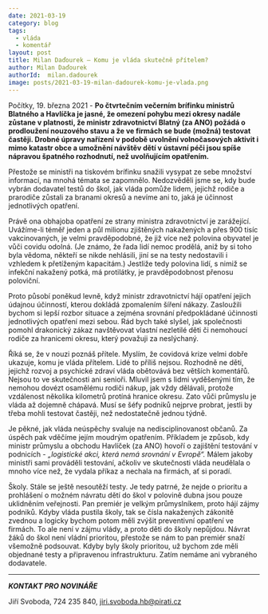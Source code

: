 ```yaml
---
date: 2021-03-19
category: blog
tags:
  - vláda
  - komentář
layout: post
title: Milan Daďourek – Komu je vláda skutečně přítelem?
author: Milan Daďourek
authorId:  milan.dadourek
image: posts/2021-03-19-milan-dadourek-komu-je-vlada.png
---
```


Počítky, 19. března 2021 - **Po čtvrtečním večerním brífinku ministrů Blatného a Havlíčka je jasné, že omezení pohybu mezi okresy nadále zůstane v platnosti, že ministr zdravotnictví Blatný (za ANO) požádá o prodloužení nouzového stavu a že ve firmách se bude (možná) testovat častěji. Drobné úpravy nařízení v podobě uvolnění volnočasových aktivit i mimo katastr obce a umožnění návštěv dětí v ústavní péči jsou spíše nápravou špatného rozhodnutí, než uvolňujícím opatřením.**

Přestože se ministři na tiskovém brífinku snažili vysypat ze sebe množství informací, na mnohá témata se zapomnělo. Nedozvěděli jsme se, kdy bude vybrán dodavatel testů do škol, jak vláda pomůže lidem, jejichž rodiče a prarodiče zůstali za branami okresů a nevíme ani to, jaká je účinnost jednotlivých opatření.

Právě ona obhajoba opatření ze strany ministra zdravotnictví je zarážející. Uvážíme-li téměř jeden a půl milionu zjištěných nakažených a přes 900 tisíc vakcinovaných, je velmi pravděpodobné, že již více než polovina obyvatel je vůči covidu odolná. (Je známo, že řada lidí nemoc prodělá, aniž by si toho byla vědoma, někteří se nikde nehlásili, jiní se na testy nedostavili i vzhledem k přetíženým kapacitám.) Jestliže tedy polovina lidí, s nimiž se infekční nakažený potká, má protilátky, je pravděpodobnost přenosu poloviční. 

Proto působí poněkud levně, když ministr zdravotnictví hájí opatření jejich údajnou účinností, kterou dokládá zpomalením šíření nákazy. Zasloužili bychom si lepší rozbor situace a zejména srovnání předpokládané účinnosti jednotlivých opatření mezi sebou. Rád bych také slyšel, jak společnosti pomohl drakonický zákaz navštěvovat vlastní nezletilé děti či nemohoucí rodiče za hranicemi okresu, který považuji za neslýchaný.

Říká se, že v nouzi poznáš přítele. Myslím, že covidová krize velmi dobře ukazuje, komu je vláda přítelem. Lidé to příliš nejsou. Rozhodně ne děti, jejichž rozvoj a psychické zdraví vláda obětovává bez větších komentářů. Nejsou to ve skutečnosti ani senioři. Mluvil jsem s lidmi vyděšenými tím, že nemohou dovézt osamělému rodiči nákup, jak vždy dělávali, protože vzdálenost několika kilometrů protíná hranice okresu. Zato vůči průmyslu je vláda až dojemně chápavá. Musí se šéfy podniků nejprve probrat, jestli by třeba mohli testovat častěji, než nedostatečně jednou týdně.

Je pěkné, jak vláda neúspěchy svaluje na nedisciplinovanost občanů. Za úspěch pak vděčíme jejím moudrým opatřením. Příkladem je způsob, kdy ministr průmyslu a obchodu Havlíček (za ANO) hovoří o zajištění testování v podnicích - *„logistické akci, která nemá srovnání v Evropě“.* Málem jakoby ministři sami prováděli testování, ačkoliv ve skutečnosti vláda neudělala o mnoho více než, že vydala příkaz a nechala na firmách, ať si poradí.

Školy. Stále se ještě nesoutěží testy. Je tedy patrné, že nejde o prioritu a prohlášení o možném návratu dětí do škol v polovině dubna jsou pouze uklidněním veřejnosti. Pan premiér je velkým průmyslníkem, proto hájí zájmy podniků. Kdyby vláda pustila školy, tak se čísla nakažených zákonitě zvednou a logicky bychom potom měli zvýšit preventivní opatření ve firmách. To ale není v zájmu vlády, a proto děti do školy nepůjdou. Návrat žáků do škol není vládní prioritou, přestože se nám to pan premiér snaží všemožně podsouvat. Kdyby byly školy prioritou, už bychom zde měli objednané testy a připravenou infrastrukturu. Zatím nemáme ani vybraného dodavatele.

---

***KONTAKT PRO NOVINÁŘE*** 

Jiří Svoboda, 724 235 840, <jiri.svoboda.hb@pirati.cz>
